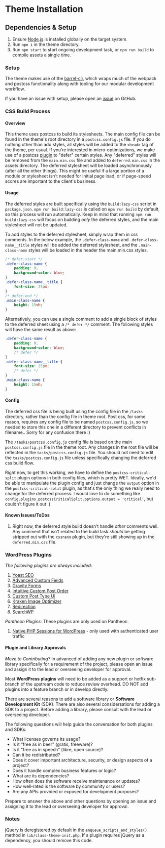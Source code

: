 # Theme Installation

## Dependencies & Setup

1.  Ensure [Node.js](https://nodejs.org/) is installed globally on the target system.
2.  Run `npm i` in the theme directory.
3.  Run `npm start` to start ongoing development task, or `npm run build` to compile assets a single time.

### Setup
The theme makes use of the [barrel-cli](https://github.com/barrel/barrel-cli), which wraps much of the webpack and postcss functionality along with tooling for our modular development workflow.

If you have an issue with setup, please open an [issue](https://github.com/barrel/barrel-cli/issues) on GitHub.

### CSS Build Process
#### Overview
This theme uses postcss to build its stylesheets. The main config file can be found in the theme's root directory in a `postcss.config.js` file. If you do nothing other than add styles, all styles will
be added to the `<head>` tag of the theme, per usual. If you're interested in micro-optimizations, we make use of a postcss [plugin](https://www.npmjs.com/package/postcss-critical-split) to "defer" certain styles. Any "deferred" styles will be removed from the
`main.min.css` file and added to `deferred.min.css` in the assets directory. The deferred stylesheet will be loaded asynchronously (after all the other things). This might be useful if a large portion of
a module or stylesheet isn't needed for initial page load, or if page-speed scores are important to the client's business. 

#### Usage
The deferred styles are built specifically using the `build:lazy-css` script in `package.json`. `npm run build:lazy-css` is called on `npm run build` by default, so this process will run automatically.
Keep in mind that running `npm run build:lazy-css` will focus on building _only_ the deferred styles, and the main stylesheet will not be updated. 

To add styles to the deferred stylesheet, simply wrap them in css comments. In the below example, the `.defer-class-name` and `.defer-class-name__title` styles will be added the deferred stylesheet, and 
the `.main-class-name` styles will be loaded in the header the main.min.css styles.
```css
/* defer:start */
.defer-class-name {
    padding: 0;
    background-color: blue;
}
.defer-class-name__title {
    font-size: 25px;
}
/* defer:end */
.main-class-name {
    height: 15vh;
}
```

Alternatively, you can use a single comment to add a single block of styles to the deferred sheet using a `/* defer */` comment. The following styles will have the same result as above:
```css
.defer-class-name {
    padding: 0;
    background-color: blue;
    /* defer */
}
.defer-class-name__title {
    font-size: 25px;
    /* defer */
}
.main-class-name {
    height: 15vh;
}
```

#### Config
The deferred css file is being built using the config file in the `/tasks` directory, rather than the config file in theme root. 
Post css, for some reason, requires any config file to be named `postcss.config.js`, so we needed to store this one in a different 
directory to prevent conflicts in filename.. Sorry for any confusion there :)

The `/tasks/postcss.config.js` config file is based on the main `postcss.config.js` file in the theme root. Any changes in the root file 
will be reflected in the `tasks/postcss.config.js` file. You should not need to edit the `tasks/postcss.config.js` file unless specifically 
changing the deferred css build flow.

Right now, to get this working, we have to define the `postcss-critical-split` plugin options in both config files, which is pretty WET. 
Ideally, we'd be able to manipulate the plugin config and just change the `output` option in the `postcss-critical-split` plugin, as that's 
the only thing we really need to change for the deferred process. I would love to do something like 
`config.plugins.postcssCriticalSplit.options.output = 'critical'`, but couldn't figure it out :(

#### Known Issues/ToDos
1. Right now, the deferred style build doesn't handle _other_ comments well. Any comment that isn't related to the build task _should_ be
getting stripped out with the `cssnano` plugin, but they're still showing up in the `deferred.min.css` file.

### WordPress Plugins
*The following plugins are always included:*

1. [Yoast SEO](https://wordpress.org/plugins/wordpress-seo/)
2. [Advanced Custom Fields](https://www.advancedcustomfields.com/)
3. [Gravity Forms](http://www.gravityforms.com/)
4. [Intuitive Custom Post Order](https://wordpress.org/plugins/intuitive-custom-post-order/)
5. [Custom Post Type UI](https://wordpress.org/plugins/custom-post-type-ui/)
6. [Kraken Image Optimizer](https://wordpress.org/plugins/kraken-image-optimizer/)
7. [Redirection](https://wordpress.org/plugins/redirection/)
8. [SearchWP](https://searchwp.com/)

*Pantheon Plugins:*
These plugins are only used on Pantheon.

1. [Native PHP Sessions for WordPress](https://wordpress.org/plugins/wp-native-php-sessions/) - only used with authenticated user traffic

#### Plugin and Library Approvals
*Move to Contributing?*
In advanced of adding any new plugin or software library specifically for a requirement of the project, please open an issue and assign it to the lead or overseeing developer for approval. 

Most **WordPress plugins** will need to be added as a support or hotfix sub-branch of the upstream code to reduce review overhead. DO NOT add plugins into a feature branch or in develop directly.

There are several reasons to add a software library or **Software Development Kit** (SDK). There are also several considersations for adding a SDK to a project. Before adding a library, please consult with the lead or overseeing developer. 

The following questions will help guide the conversation for both plugins and SDKs:

- What licenses governs its usage?
- Is it "free as in beer" (gratis, freeware)? 
- Is it "free as in speech" (libre, open source)? 
- Can it be redistributed? 
- Does it cover important architecture, security, or design aspects of a project?
- Does it handle complex business features or logic?
- What are its dependencies?
- How often does the software receive maintenance or updates?
- How well-rated is the software by community or users?
- Are any APIs provided or exposed for development purposes?

Prepare to answer the above and other questions by opening an issue and assigning it to the lead or overseeing developer for approval.

### Notes

jQuery is deregistered by default in the `enqueue_scripts_and_styles()` method in `lib/class-theme-init.php`. If a plugin requires jQuery as a dependency, you should remove this code.
